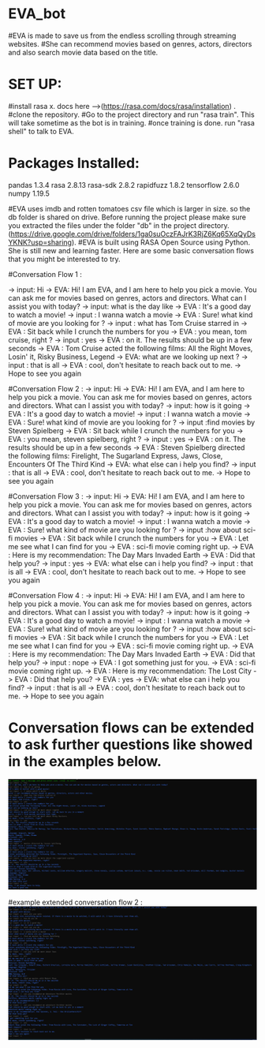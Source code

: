 # EVA_bot
#EVA is made to save us from the endless scrolling through streaming websites. 
#She can recommend movies based on genres, actors, directors and also search movie data based on the title.

# SET UP:
  #install rasa x. docs here -->(https://rasa.com/docs/rasa/installation) .
  #clone the repository.
  #Go to the project directory and run "rasa train". This will take sometime as the bot is in training.
  #once training is done. run "rasa shell" to talk to EVA.

# Packages Installed:
pandas                    1.3.4
rasa                      2.8.13
rasa-sdk                  2.8.2
rapidfuzz                 1.8.2
tensorflow                2.6.0
numpy                     1.19.5

#EVA uses imdb and rotten tomatoes csv file which is larger in size. so the db folder is shared on drive. Before running the project please make sure you extracted the files under the folder "db" in the project directory.(https://drive.google.com/drive/folders/1ga0suOczFAJrK3RjZ6Kq65XqQyDsYKNK?usp=sharing).
#EVA is built using RASA Open Source using Python. She is still new and learning faster. Here are some basic conversation flows that you might be interested to try.

#Conversation Flow 1 :

-> input: Hi
-> EVA: Hi! I am EVA, and I am here to help you pick a movie. You can ask me for movies based on genres, actors and directors. What can I assist you with today?
-> input: what is the day like
-> EVA :  It's a good day to watch a movie!
-> input : I wanna watch a movie
-> EVA : Sure! what kind of movie are you looking for ?
-> input : what has Tom Cruise starred in
-> EVA : Sit back while I crunch the numbers for you
-> EVA : you mean, tom cruise, right ?
-> input : yes
-> EVA : on it. The results should be up in a few seconds
-> EVA : Tom Cruise acted the following films: All the Right Moves, Losin' it, Risky Business, Legend
-> EVA: what are we looking up next ? 
-> input : that is all
-> EVA : cool, don't hesitate to reach back out to me.
-> Hope to see you again

#Conversation Flow 2 :
-> input: Hi
-> EVA: Hi! I am EVA, and I am here to help you pick a movie. You can ask me for movies based on genres, actors and directors. What can I assist you with today?
-> input: how is it going
-> EVA :  It's a good day to watch a movie!
-> input : I wanna watch a movie
-> EVA : Sure! what kind of movie are you looking for ?
-> input :find movies by Steven Spielberg
-> EVA : Sit back while I crunch the numbers for you
-> EVA : you mean, steven spielberg, right ?
-> input : yes
-> EVA : on it. The results should be up in a few seconds
-> EVA : Steven Spielberg directed the following films: Firelight, The Sugarland Express, Jaws, Close, Encounters Of The Third Kind
-> EVA: what else can i help you find? 
-> input : that is all
-> EVA : cool, don't hesitate to reach back out to me.
-> Hope to see you again

#Conversation Flow 3 :
-> input: Hi
-> EVA: Hi! I am EVA, and I am here to help you pick a movie. You can ask me for movies based on genres, actors and directors. What can I assist you with today?
-> input: how is it going
-> EVA :  It's a good day to watch a movie!
-> input : I wanna watch a movie
-> EVA : Sure! what kind of movie are you looking for ?
-> input :how about sci-fi movies
-> EVA : Sit back while I crunch the numbers for you
-> EVA : Let me see what I can find for you
-> EVA : sci-fi movie coming right up.
-> EVA : Here is my recommendation: The Day Mars Invaded Earth
-> EVA : Did that help you?
-> input : yes
-> EVA: what else can i help you find? 
-> input : that is all
-> EVA : cool, don't hesitate to reach back out to me.
-> Hope to see you again

#Conversation Flow 4 :
-> input: Hi
-> EVA: Hi! I am EVA, and I am here to help you pick a movie. You can ask me for movies based on genres, actors and directors. What can I assist you with today?
-> input: how is it going
-> EVA :  It's a good day to watch a movie!
-> input : I wanna watch a movie
-> EVA : Sure! what kind of movie are you looking for ?
-> input :how about sci-fi movies
-> EVA : Sit back while I crunch the numbers for you
-> EVA : Let me see what I can find for you
-> EVA : sci-fi movie coming right up.
-> EVA : Here is my recommendation: The Day Mars Invaded Earth
-> EVA : Did that help you?
-> input : nope
-> EVA : I got something just for you.
-> EVA : sci-fi movie coming right up.
-> EVA : Here is my recommendation: The Lost City
-> EVA : Did that help you?
-> EVA : yes
-> EVA: what else can i help you find? 
-> input : that is all
-> EVA : cool, don't hesitate to reach back out to me.
-> Hope to see you again

# Conversation flows can be extended to ask further questions like showed in the examples below.
![alt text](./sample%20conversation%20flows/flow_actor_extended.png)

#example extended conversation flow 2 :
![alt text](./sample%20conversation%20flows/flow_1.png)
